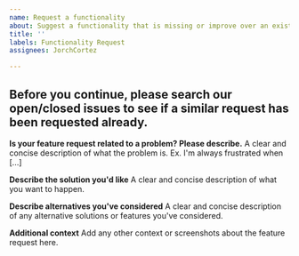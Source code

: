```yaml
---
name: Request a functionality
about: Suggest a functionality that is missing or improve over an existing functionality.
title: ''
labels: Functionality Request
assignees: JorchCortez

---
```


## Before you continue, please search our open/closed issues to see if a similar request has been requested already.

**Is your feature request related to a problem? Please describe.**
A clear and concise description of what the problem is. Ex. I'm always frustrated when [...]

**Describe the solution you'd like**
A clear and concise description of what you want to happen.

**Describe alternatives you've considered**
A clear and concise description of any alternative solutions or features you've considered.

**Additional context**
Add any other context or screenshots about the feature request here.
